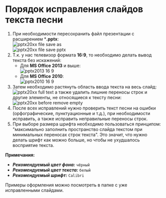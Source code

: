 # Порядок исправления слайдов текста песни

1. При необходимости пересохранить файл презентации с расширением ***.pptx**:<br />
   ![pptx20xx file save as](https://kuboork.github.io/instruction.github.io/slides/imgs/pptx20xx_file_save_as.jpg) <br />
   ![pptx20xx file save pptx](https://kuboork.github.io/instruction.github.io/slides/imgs/pptx20xx_file_save_pptx.jpg)
2. Т.к. у нас телевизор формата **16:9**, то необходимо делать вывод текста без искажений:
    - Для **MS Office 2013** и выше:<br />
      ![pptx2013 16 9](https://kuboork.github.io/instruction.github.io/slides/imgs/pptx2013_16.9.jpg)
    - Для **MS Office 2010**:<br />
      ![pptx2010 16 9](https://kuboork.github.io/instruction.github.io/slides/imgs/pptx2010_16.9.jpg)
3. Затем необходимо растянуть область ввода текста на весь слайд:<br />
   ![pptx20xx full text](https://kuboork.github.io/instruction.github.io/slides/imgs/pptx20xx_full_text.jpg)
   а также удалить лишние переносы строк и другие элементы, не относящиеся к тексту песни:<br />
   ![pptx20xx before remove empty](https://kuboork.github.io/instruction.github.io/slides/imgs/pptx20xx_before_remove_empty.jpg)
4. После всех исправлений нужно проверить текст песни на ошибки (орфографические, пунктуационные и т.д.), при
   необходимости исправить, а также исправить неправильные переносы строк.<br />
5. При выборе размера шрифта необходимо пользоваться принципом: "максимально заполнить пространство слайда текстом при
   минимальных переносах строк текста". Это значит, что нужно делать шрифт как можно больше, но чтобы не ухудшалось
   восприятие текста.<br />

**Примечания:**

- **_Рекомендуемый цвет фона:_** `чёрный`
- **_Рекомендуемый цвет текста:_** `белый`
- **_Рекомендуемый шрифт:_** `Calibri`

Примеры оформления можно посмотреть в папке с уже исправленными слайдами.